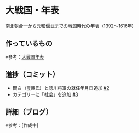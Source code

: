 # 大戦国・年表

南北朝合一から元和偃武までの戦国時代の年表（1392〜1616年）

## 作っているもの

※参考：[大戦国年表](https://dai-sengoku-nenpyo.vercel.app/)

## 進捗（コミット）

- 関白（豊臣氏）と徳川将軍の就任年月日追加 [#2](https://github.com/ryo-i/dai-sengoku-nenpyo/issues/2)
- カテゴリーに「社会」を追加 [#3](https://github.com/ryo-i/dai-sengoku-nenpyo/issues/3)

## 詳細（ブログ）

※参考：[作成中]
